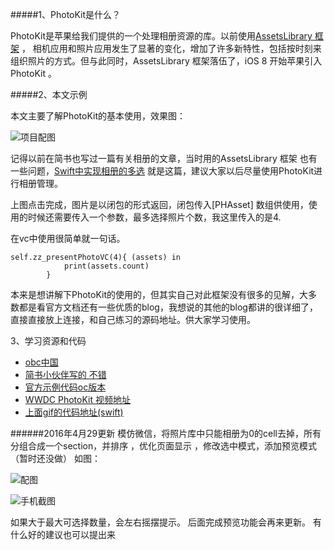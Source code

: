 #####1、PhotoKit是什么？

PhotoKit是苹果给我们提供的一个处理相册资源的库。以前使用[AssetsLibrary 框架](https://developer.apple.com/library/ios/documentation/AssetsLibrary/Reference/ALAssetsLibrary_Class/#//apple_ref/doc/uid/TP40009722-CH1-SW57) ， 相机应用和照片应用发生了显著的变化，增加了许多新特性，包括按时刻来组织照片的方式。但与此同时，AssetsLibrary 框架落伍了，iOS 8 开始苹果引入PhotoKit 。

#####2、本文示例

本文主要了解PhotoKit的基本使用，效果图：

![项目配图](http://upload-images.jianshu.io/upload_images/954071-5474c8bfa8375bb1.gif?imageMogr2/auto-orient/strip)

记得以前在简书也写过一篇有关相册的文章，当时用的AssetsLibrary 框架 也有一些问题，[Swift中实现相册的多选](http://www.jianshu.com/p/8c89cac09387) 就是这篇，建议大家以后尽量使用PhotoKit进行相册管理。

上图点击完成，图片是以闭包的形式返回，闭包传入[PHAsset] 数组供使用，使用的时候还需要传入一个参数，最多选择照片个数，我这里传入的是4.

在vc中使用很简单就一句话。
```
self.zz_presentPhotoVC(4){ (assets) in
            print(assets.count)
        }   
```

本来是想讲解下PhotoKit的使用的，但其实自己对此框架没有很多的见解，大多数都是看官方文档还有一些优质的blog，我想说的其他的blog都讲的很详细了，直接直接放上连接，和自己练习的源码地址。供大家学习使用。

3、学习资源和代码

- [obc中国](http://objccn.io/issue-21-4/)
- [简书小伙伴写的 不错](http://www.jianshu.com/p/42e5d2f75452)
- [官方示例代码oc版本](https://developer.apple.com/library/ios/samplecode/UsingPhotosFramework/Introduction/Intro.html#//apple_ref/doc/uid/TP40014575 )
- [WWDC PhotoKit 视频地址](https://developer.apple.com/videos/play/wwdc2014/511/ )
- [上面gif的代码地址(swift)](https://github.com/smalldu/ZZImagePicker)


######2016年4月29更新
 模仿微信，将照片库中只能相册为0的cell去掉，所有分组合成一个section，并排序 ，优化页面显示 ，修改选中模式，添加预览模式（暂时还没做）
如图：

![配图](http://upload-images.jianshu.io/upload_images/954071-38af19cb1b9bf431.gif?imageMogr2/auto-orient/strip)

![手机截图](http://upload-images.jianshu.io/upload_images/954071-11fadba6f7d985db.jpg?imageMogr2/auto-orient/strip%7CimageView2/2/w/1240)

如果大于最大可选择数量，会左右摇摆提示。
后面完成预览功能会再来更新。
有什么好的建议也可以提出来
